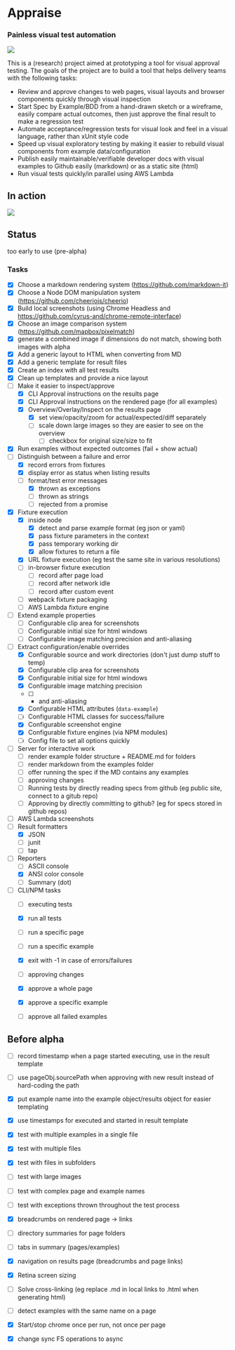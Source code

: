 # Appraise

### Painless visual test automation 

![](templates/assets/logo.png)

This is a (research) project aimed at prototyping a tool for visual approval testing. The goals of the project are to build a tool that helps delivery teams with the following tasks:

- Review and approve changes to web pages, visual layouts and browser components quickly through visual inspection 
- Start Spec by Example/BDD from a hand-drawn sketch or a wireframe,  easily compare actual outcomes, then just approve the final result to make a regression test
- Automate acceptance/regression tests for visual look and feel in a visual language, rather than xUnit style code
- Speed up visual exploratory testing by making it easier to rebuild visual components from example data/configuration
- Publish easily maintainable/verifiable developer docs with visual examples to Github easily (markdown) or as a static site (html)
- Run visual tests quickly/in parallel using AWS Lambda

## In action

![](screenshot.png)

## Status

too early to use (pre-alpha)


### Tasks

- [x] Choose a markdown rendering system (https://github.com/markdown-it)
- [x] Choose a Node DOM manipulation system (https://github.com/cheeriojs/cheerio)
- [x] Build local screenshots (using Chrome Headless and https://github.com/cyrus-and/chrome-remote-interface)
- [x] Choose an image comparison system (https://github.com/mapbox/pixelmatch)
- [x] generate a combined image if dimensions do not match, showing both images with alpha
- [x] Add a generic layout to HTML when converting from MD 
- [x] Add a generic template for result files
- [x] Create an index with all test results
- [x] Clean up templates and provide a nice layout
- [ ] Make it easier to inspect/approve
  - [x] CLI Approval instructions on the results page
  - [x] CLI Approval instructions on the rendered page (for all examples)
  - [x] Overview/Overlay/Inspect on the results page
    - [x] set view/opacity/zoom for actual/expected/diff separately
    - [ ] scale down large images so they are easier to see on the overview 
      - [ ] checkbox for original size/size to fit
- [x] Run examples without expected outcomes (fail + show actual)
- [ ] Distinguish between a failure and error
  - [x] record errors from fixtures
  - [x] display error as status when listing results
  - [ ] format/test error messages
    - [x] thrown as exceptions
    - [ ] thrown as strings
    - [ ] rejected from a promise
- [x] Fixture execution
  - [x] inside node
    - [x] detect and parse example format (eg json or yaml)
    - [x] pass fixture parameters in the context
    - [x] pass temporary working dir
    - [x] allow fixtures to return a file
  - [x] URL fixture execution (eg test the same site in various resolutions)
  - [ ] in-browser fixture execution
    - [ ] record after page load
    - [ ] record after network idle
    - [ ] record after custom event
  - [ ] webpack fixture packaging
  - [ ] AWS Lambda fixture engine
- [ ] Extend example properties
  - [ ] Configurable clip area for screenshots
  - [ ] Configurable initial size for html windows
  - [ ] Configurable image matching precision and anti-aliasing
- [ ] Extract configuration/enable overrides
  - [x] Configurable source and work directories (don't just dump stuff to temp)
  - [x] Configurable clip area for screenshots
  - [x] Configurable initial size for html windows
  - [x] Configurable image matching precision 
  - [ ] + and anti-aliasing
  - [x] Configurable HTML attributes (`data-example`)
  - [ ] Configurable HTML classes for success/failure
  - [x] Configurable screenshot engine
  - [x] Configurable fixture engines (via NPM modules)
  - [ ] Config file to set all options quickly
- [ ] Server for interactive work
  - [ ] render example folder structure + README.md for folders
  - [ ] render markdown from the examples folder 
  - [ ] offer running the spec if the MD contains any examples
  - [ ] approving changes
  - [ ] Running tests by directly reading specs from github (eg public site, connect to a gitub repo)
  - [ ] Approving by directly committing to github? (eg for specs stored in github repos)
- [ ] AWS Lambda screenshots 
- [ ] Result formatters 
  - [x] JSON
  - [ ] junit
  - [ ] tap
- [ ] Reporters
  - [ ] ASCII console
  - [x] ANSI color console
  - [ ] Summary (dot)
- [ ] CLI/NPM tasks
  - [ ] executing tests
   - [x] run all tests 
   - [ ] run a specific page
   - [ ] run a specific example
   - [x] exit with -1 in case of errors/failures
  - [ ] approving changes
   - [x] approve a whole page
   - [x] approve a specific example
   - [ ] approve all failed examples


## Before alpha

- [ ] record timestamp when a page started executing, use in the result template
- [ ] use pageObj.sourcePath when approving with new result instead of hard-coding the path
- [x] put example name into the example object/results object for easier templating
- [x] use timestamps for executed and started in result template
- [x] test with multiple examples in a single file
- [x] test with multiple files
- [x] test with files in subfolders
- [ ] test with large images
- [ ] test with complex page and example names
- [ ] test with exceptions thrown throughout the test process
- [x] breadcrumbs on rendered page -> links
- [ ] directory summaries for page folders
- [ ] tabs in summary (pages/examples)
- [x] navigation on results page (breadcrumbs and page links)
- [x] Retina screen sizing
- [ ] Solve cross-linking (eg replace .md in local links to .html when generating html)
- [ ] detect examples with the same name on a page
- [x] Start/stop chrome once per run, not once per page
- [x] change sync FS operations to async

